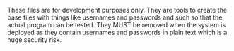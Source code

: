 These files are for development purposes only. They are tools to create the base files with things like usernames and passwords and such so that the actual program can be tested. They MUST be removed when the system is deployed as they contain usernames and passwords in plain text which is a huge security risk. 